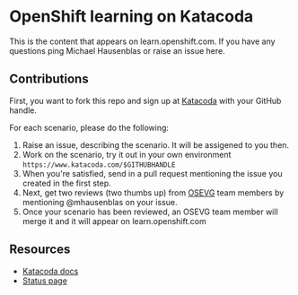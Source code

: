 # OpenShift learning on Katacoda

This is the content that appears on learn.openshift.com. If you have any questions ping Michael Hausenblas or raise an issue here.

## Contributions

First, you want to fork this repo and sign up at [Katacoda](https://katacoda.com/login) with your GitHub handle.

For each scenario, please do the following:

1. Raise an issue, describing the scenario. It will be assigened to you then.
1. Work on the scenario, try it out in your own environment `https://www.katacoda.com/$GITHUBHANDLE`
1. When you're satisfied, send in a pull request mentioning the issue you created in the first step.
1. Next, get two reviews (two thumbs up) from [OSEVG](mailto:osevg@redhat.com) team members by mentioning @mhausenblas on your issue.
1. Once your scenario has been reviewed, an OSEVG team member will merge it and it will appear on learn.openshift.com

## Resources

* [Katacoda docs](https://www.katacoda.com/docs)
* [Status page](https://openshift.status.katacoda.com/)
